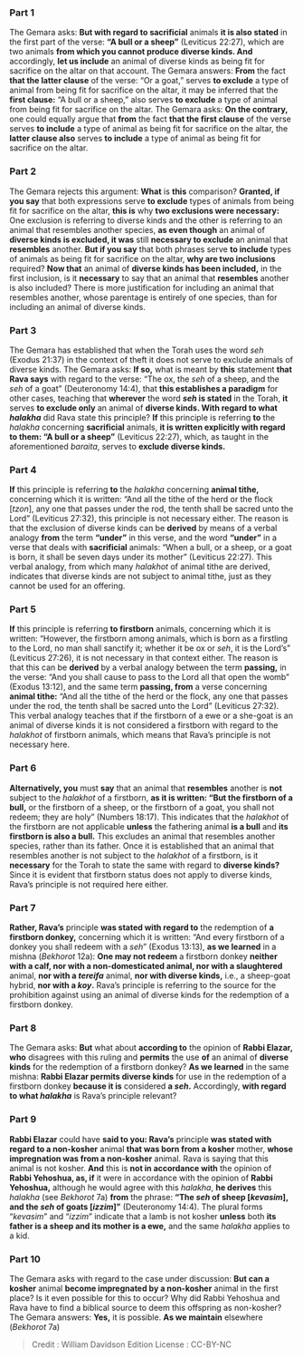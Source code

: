 
### Part 1
The Gemara asks: <b>But with regard to sacrificial</b> animals <b>it is also stated</b> in the first part of the verse: <b>“A bull or a sheep”</b> (Leviticus 22:27), which are two animals <b>from which you cannot produce diverse kinds. And</b> accordingly, <b>let us include</b> an animal of diverse kinds as being fit for sacrifice on the altar on that account. The Gemara answers: <b>From</b> the fact <b>that the latter clause</b> of the verse: “Or a goat,” serves <b>to exclude</b> a type of animal from being fit for sacrifice on the altar, it may be inferred that the <b>first clause:</b> “A bull or a sheep,” also serves <b>to exclude</b> a type of animal from being fit for sacrifice on the altar. The Gemara asks: <b>On the contrary,</b> one could equally argue that <b>from</b> the fact <b>that the first clause</b> of the verse serves <b>to include</b> a type of animal as being fit for sacrifice on the altar, the <b>latter clause also</b> serves <b>to include</b> a type of animal as being fit for sacrifice on the altar.

### Part 2
The Gemara rejects this argument: <b>What</b> is <b>this</b> comparison? <b>Granted, if you say</b> that both expressions serve <b>to exclude</b> types of animals from being fit for sacrifice on the altar, <b>this is</b> why <b>two exclusions were necessary:</b> One exclusion is referring to diverse kinds and the other is referring to an animal that resembles another species, <b>as even though</b> an animal of <b>diverse kinds is excluded, it was</b> still <b>necessary to exclude</b> an animal that <b>resembles</b> another. <b>But if you say</b> that both phrases serve <b>to include</b> types of animals as being fit for sacrifice on the altar, <b>why are two inclusions</b> required? <b>Now that</b> an animal of <b>diverse kinds has been included,</b> in the first inclusion, is it <b>necessary</b> to say that an animal that <b>resembles</b> another is also included? There is more justification for including an animal that resembles another, whose parentage is entirely of one species, than for including an animal of diverse kinds.

### Part 3
The Gemara has established that when the Torah uses the word <i>seh</i> (Exodus 21:37) in the context of theft it does not serve to exclude animals of diverse kinds. The Gemara asks: <b>If so,</b> what is meant by <b>this</b> statement <b>that Rava says</b> with regard to the verse: “The ox, the <i>seh</i> of a sheep, and the <i>seh</i> of a goat” (Deuteronomy 14:4), that <b>this establishes a paradigm</b> for other cases, teaching that <b>wherever</b> the word <b><i>seh</i> is stated</b> in the Torah, <b>it</b> serves <b>to exclude only</b> an animal of <b>diverse kinds. With regard to what <i>halakha</i></b> did Rava state this principle? <b>If</b> this principle is referring <b>to</b> the <i>halakha</i> concerning <b>sacrificial</b> animals, <b>it is written explicitly with regard to them: “A bull or a sheep”</b> (Leviticus 22:27), which, as taught in the aforementioned <i>baraita</i>, serves to <b>exclude diverse kinds.</b>

### Part 4
<b>If</b> this principle is referring <b>to</b> the <i>halakha</i> concerning <b>animal tithe,</b> concerning which it is written: “And all the tithe of the herd or the flock [<i>tzon</i>], any one that passes under the rod, the tenth shall be sacred unto the Lord” (Leviticus 27:32), this principle is not necessary either. The reason is that the exclusion of diverse kinds can be <b>derived</b> by means of a verbal analogy <b>from</b> the term <b>“under”</b> in this verse, and the word <b>“under”</b> in a verse that deals with <b>sacrificial</b> animals: “When a bull, or a sheep, or a goat is born, it shall be seven days under its mother” (Leviticus 22:27). This verbal analogy, from which many <i>halakhot</i> of animal tithe are derived, indicates that diverse kinds are not subject to animal tithe, just as they cannot be used for an offering.

### Part 5
<b>If</b> this principle is referring <b>to firstborn</b> animals, concerning which it is written: “However, the firstborn among animals, which is born as a firstling to the Lord, no man shall sanctify it; whether it be ox or <i>seh</i>, it is the Lord’s” (Leviticus 27:26), it is not necessary in that context either. The reason is that this can be <b>derived</b> by a verbal analogy between the term <b>passing,</b> in the verse: “And you shall cause to pass to the Lord all that open the womb” (Exodus 13:12), and the same term <b>passing, from</b> a verse concerning <b>animal tithe:</b> “And all the tithe of the herd or the flock, any one that passes under the rod, the tenth shall be sacred unto the Lord” (Leviticus 27:32). This verbal analogy teaches that if the firstborn of a ewe or a she-goat is an animal of diverse kinds it is not considered a firstborn with regard to the <i>halakhot</i> of firstborn animals, which means that Rava’s principle is not necessary here.

### Part 6
<b>Alternatively, you</b> must <b>say</b> that an animal that <b>resembles</b> another is <b>not</b> subject to the <i>halakhot</i> of a firstborn, <b>as it is written: “But the firstborn of a bull,</b> or the firstborn of a sheep, or the firstborn of a goat, you shall not redeem; they are holy” (Numbers 18:17). This indicates that the <i>halakhot</i> of the firstborn are not applicable <b>unless</b> the fathering animal <b>is a bull</b> and <b>its firstborn is also a bull.</b> This excludes an animal that resembles another species, rather than its father. Once it is established that an animal that resembles another is not subject to the <i>halakhot</i> of a firstborn, is it <b>necessary</b> for the Torah to state the same with regard to <b>diverse kinds?</b> Since it is evident that firstborn status does not apply to diverse kinds, Rava’s principle is not required here either.

### Part 7
<b>Rather, Rava’s</b> principle <b>was stated with regard to</b> the redemption of <b>a firstborn donkey,</b> concerning which it is written: “And every firstborn of a donkey you shall redeem with a <i>seh</i>” (Exodus 13:13), <b>as we learned</b> in a mishna (<i>Bekhorot</i> 12a): <b>One may not redeem</b> a firstborn donkey <b>neither with a calf, nor with a non-domesticated animal, nor with a slaughtered</b> animal, <b>nor with a <i>tereifa</i></b> animal, <b>nor with diverse kinds,</b> i.e., a sheep-goat hybrid, <b>nor with a <i>koy</i>.</b> Rava’s principle is referring to the source for the prohibition against using an animal of diverse kinds for the redemption of a firstborn donkey.

### Part 8
The Gemara asks: <b>But</b> what about <b>according to</b> the opinion of <b>Rabbi Elazar, who</b> disagrees with this ruling and <b>permits</b> the use <b>of</b> an animal of <b>diverse kinds</b> for the redemption of a firstborn donkey? <b>As we learned</b> in the same mishna: <b>Rabbi Elazar permits diverse kinds</b> for use in the redemption of a firstborn donkey <b>because it is</b> considered <b>a <i>seh</i>.</b> Accordingly, <b>with regard to what <i>halakha</i></b> is Rava’s principle relevant?

### Part 9
<b>Rabbi Elazar</b> could have <b>said to you: Rava’s</b> principle <b>was stated with regard to a non-kosher</b> animal <b>that was born from a kosher</b> mother, <b>whose impregnation was from a non-kosher</b> animal. Rava is saying that this animal is not kosher. <b>And</b> this is <b>not in accordance with</b> the opinion of <b>Rabbi Yehoshua, as, if</b> it were in accordance with the opinion of <b>Rabbi Yehoshua,</b> although he would agree with this <i>halakha</i>, <b>he derives</b> this <i>halakha</i> (see <i>Bekhorot</i> 7a) <b>from</b> the phrase: <b>“The <i>seh</i> of sheep [<i>kevasim</i>], and the <i>seh</i> of goats [<i>izzim</i>]”</b> (Deuteronomy 14:4). The plural forms “<i>kevasim</i>” and “<i>izzim</i>” indicate that a lamb is not kosher <b>unless</b> both <b>its father is a sheep and its mother is a ewe,</b> and the same <i>halakha</i> applies to a kid.

### Part 10
The Gemara asks with regard to the case under discussion: <b>But can a kosher</b> animal <b>become impregnated by a non-kosher</b> animal in the first place? Is it even possible for this to occur? Why did Rabbi Yehoshua and Rava have to find a biblical source to deem this offspring as non-kosher? The Gemara answers: <b>Yes,</b> it is possible. <b>As we maintain</b> elsewhere (<i>Bekhorot</i> 7a)

>Credit : William Davidson Edition
>License : CC-BY-NC